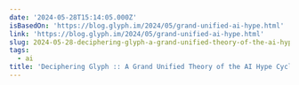 ```yaml
---
date: '2024-05-28T15:14:05.000Z'
isBasedOn: 'https://blog.glyph.im/2024/05/grand-unified-ai-hype.html'
link: 'https://blog.glyph.im/2024/05/grand-unified-ai-hype.html'
slug: 2024-05-28-deciphering-glyph-a-grand-unified-theory-of-the-ai-hype-cycle
tags:
  - ai
title: 'Deciphering Glyph :: A Grand Unified Theory of the AI Hype Cycle'
---
```

 

